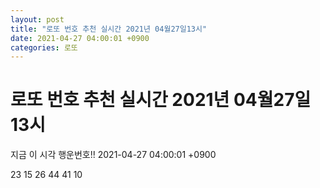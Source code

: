 ```yaml
---
layout: post
title: "로또 번호 추천 실시간 2021년 04월27일13시"
date: 2021-04-27 04:00:01 +0900
categories: 로또
---
```


# 로또 번호 추천 실시간 2021년 04월27일13시

지금 이 시각 행운번호!! 2021-04-27 04:00:01 +0900

 23  15  26  44  41  10 


